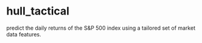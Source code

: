 # hull_tactical
predict the daily returns of the S&amp;P 500 index using a tailored set of market data features.
